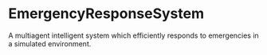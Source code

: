# EmergencyResponseSystem
A multiagent intelligent system which efficiently responds to emergencies in a simulated environment.
